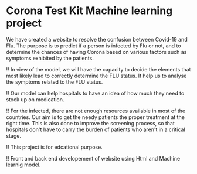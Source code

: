# Corona Test Kit Machine learning project

We have created a website to resolve the confusion between Covid-19 and Flu. The purpose is to predict if a person is infected by Flu or not, and to determine the chances of having Corona based on various factors such as symptoms exhibited by the patients.

!! In view of the model, we will have the capacity to decide the elements that most likely lead to correctly determine the FLU status. It help us to analyse the symptoms related to the FLU status.

!! Our model can help hospitals to have an idea of how much they need to stock up on medication.

!! For the infected, there are not enough resources available in most of the countries. Our aim is to get the needy patients the proper treatment at the right time. This is also done to improve the screening process, so that hospitals don't have to carry the burden of patients who aren't in a critical stage.

!! This project is for edcational purpose.

!! Front and back end developement of website using Html and Machine learnig model.
